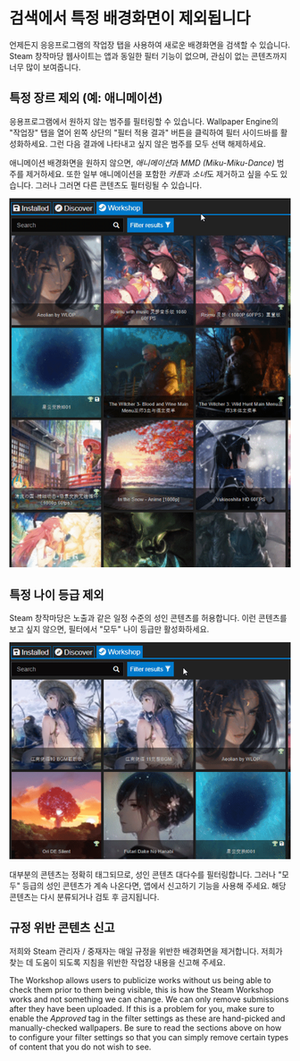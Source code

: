 # 검색에서 특정 배경화면이 제외됩니다

언제든지 응응프로그램의 작업장 탭을 사용하여 새로운 배경화면을 검색할 수 있습니다. Steam 창작마당 웹사이트는 앱과 동일한 필터 기능이 없으며, 관심이 없는 콘텐츠까지 너무 많이 보여줍니다.

## 특정 장르 제외 (예: 애니메이션)

응용프로그램에서 원하지 않는 범주를 필터링할 수 있습니다. Wallpaper Engine의 "작업장" 탭을 열어 왼쪽 상단의 "필터 적용 결과" 버튼을 클릭하여 필터 사이드바를 활성화하세요. 그런 다음 결과에 나타내고 싶지 않은 범주를 모두 선택 해제하세요.

애니메이션 배경화면을 원하지 않으면, *애니메이션*과 *MMD (Miku-Miku-Dance)* 범주를 제거하세요. 또한 일부 애니메이션을 포함한 *카툰*과 *소녀*도 제거하고 싶을 수도 있습니다. 그러나 그러면 다른 콘텐츠도 필터링될 수 있습니다.

![필터 사이드바에서 원하지 않는 범주 모두 선택 해제](./categories.gif)

## 특정 나이 등급 제외

Steam 창작마당은 노출과 같은 일정 수준의 성인 콘텐츠를 허용합니다. 이런 콘텐츠를 보고 싶지 않으면, 필터에서 "모두" 나이 등급만 활성화하세요.

![필터 사이드바에서 "성인" 및 "의심스러운" 나이 등급 선택 해제](./ageratings.gif)

대부분의 콘텐츠는 정확히 태그되므로, 성인 콘텐츠 대다수를 필터링합니다. 그러나 "모두" 등급의 성인 콘텐츠가 계속 나온다면, 앱에서 신고하기 기능을 사용해 주세요. 해당 콘텐츠는 다시 분류되거나 검토 후 금지됩니다.

## 규정 위반 콘텐츠 신고

저희와 Steam 관리자 / 중재자는 매일 규정을 위반한 배경화면을 제거합니다. 저희가 찾는 데 도움이 되도록 지침을 위반한 작업장 내용을 신고해 주세요.

The Workshop allows users to publicize works without us being able to check them prior to them being visible, this is how the Steam Workshop works and not something we can change. We can only remove submissions after they have been uploaded. If this is a problem for you, make sure to enable the *Approved* tag in the filter settings as these are hand-picked and manually-checked wallpapers. Be sure to read the sections above on how to configure your filter settings so that you can simply remove certain types of content that you do not wish to see.